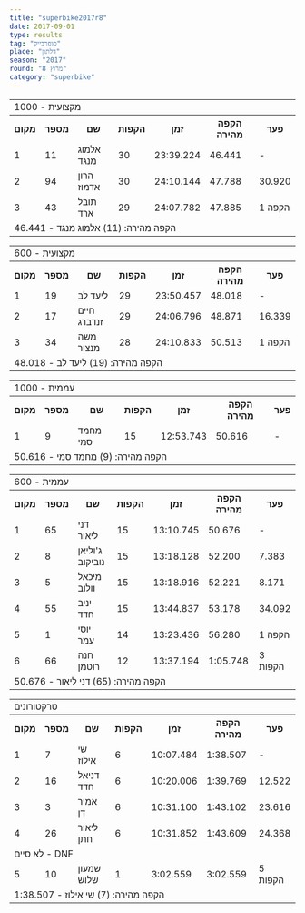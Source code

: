 ```yaml
---
title: "superbike2017r8"
date: 2017-09-01
type: results
tag: "סופרבייק"
place: "דלתון"
season: "2017"
round: "מרוץ 8"
category: "superbike"
---
```

<table class="line_color">
    <tr>
        <td colspan="99" class="title_font">מקצועית - 1000</td>
    </tr>
    <tr class="rnkh_bkcolor">
        <th class="rnkh_font">מקום</th>
        <th class="rnkh_font">מספר</th>
        <th class="rnkh_font">שם</th>
        <th class="rnkh_font">הקפות</th>
        <th class="rnkh_font">זמן</th>
        <th class="rnkh_font">הקפה מהירה</th>
        <th class="rnkh_font">פער</th>
    </tr>
    <tr class="rnk_bkcolor">
        <td class="rnk_font">1</td>
        <td class="rnk_font">11</td>
        <td class="rnk_font">אלמוג מנגד</td>
        <td class="rnk_font">30</td>
        <td class="rnk_font">23:39.224</td>
        <td class="rnk_font">46.441</td>
        <td class="rnk_font">-</td>
    </tr>
    <tr class="rnk_bkcolor">
        <td class="rnk_font">2</td>
        <td class="rnk_font">94</td>
        <td class="rnk_font">הרון אדמוז</td>
        <td class="rnk_font">30</td>
        <td class="rnk_font">24:10.144</td>
        <td class="rnk_font">47.788</td>
        <td class="rnk_font">30.920</td>
    </tr>
    <tr class="rnk_bkcolor">
        <td class="rnk_font">3</td>
        <td class="rnk_font">43</td>
        <td class="rnk_font">תובל ארד</td>
        <td class="rnk_font">29</td>
        <td class="rnk_font">24:07.782</td>
        <td class="rnk_font">47.885</td>
        <td class="rnk_font">1 הקפה</td>
    </tr>
    <tr>
        <td colspan="99" class="comment_font">הקפה מהירה: (11) אלמוג מנגד - 46.441</td>
    </tr>
</table>
<table class="line_color">
    <tr>
        <td colspan="99" class="title_font">מקצועית - 600</td>
    </tr>
    <tr class="rnkh_bkcolor">
        <th class="rnkh_font">מקום</th>
        <th class="rnkh_font">מספר</th>
        <th class="rnkh_font">שם</th>
        <th class="rnkh_font">הקפות</th>
        <th class="rnkh_font">זמן</th>
        <th class="rnkh_font">הקפה מהירה</th>
        <th class="rnkh_font">פער</th>
    </tr>
    <tr class="rnk_bkcolor">
        <td class="rnk_font">1</td>
        <td class="rnk_font">19</td>
        <td class="rnk_font">ליעד לב</td>
        <td class="rnk_font">29</td>
        <td class="rnk_font">23:50.457</td>
        <td class="rnk_font">48.018</td>
        <td class="rnk_font">-</td>
    </tr>
    <tr class="rnk_bkcolor">
        <td class="rnk_font">2</td>
        <td class="rnk_font">17</td>
        <td class="rnk_font">חיים זנדברג</td>
        <td class="rnk_font">29</td>
        <td class="rnk_font">24:06.796</td>
        <td class="rnk_font">48.871</td>
        <td class="rnk_font">16.339</td>
    </tr>
    <tr class="rnk_bkcolor">
        <td class="rnk_font">3</td>
        <td class="rnk_font">34</td>
        <td class="rnk_font">משה מנצור</td>
        <td class="rnk_font">28</td>
        <td class="rnk_font">24:10.833</td>
        <td class="rnk_font">50.513</td>
        <td class="rnk_font">1 הקפה</td>
    </tr>
    <tr>
        <td colspan="99" class="comment_font">הקפה מהירה: (19) ליעד לב - 48.018</td>
    </tr>
</table>
<table class="line_color">
    <tr>
        <td colspan="99" class="title_font">עממית - 1000</td>
    </tr>
    <tr class="rnkh_bkcolor">
        <th class="rnkh_font">מקום</th>
        <th class="rnkh_font">מספר</th>
        <th class="rnkh_font">שם</th>
        <th class="rnkh_font">הקפות</th>
        <th class="rnkh_font">זמן</th>
        <th class="rnkh_font">הקפה מהירה</th>
        <th class="rnkh_font">פער</th>
    </tr>
    <tr class="rnk_bkcolor">
        <td class="rnk_font">1</td>
        <td class="rnk_font">9</td>
        <td class="rnk_font">מחמד סמי</td>
        <td class="rnk_font">15</td>
        <td class="rnk_font">12:53.743</td>
        <td class="rnk_font">50.616</td>
        <td class="rnk_font">-</td>
    </tr>
    <tr>
        <td colspan="99" class="comment_font">הקפה מהירה: (9) מחמד סמי - 50.616</td>
    </tr>
</table>
<table class="line_color">
    <tr>
        <td colspan="99" class="title_font">עממית - 600</td>
    </tr>
    <tr class="rnkh_bkcolor">
        <th class="rnkh_font">מקום</th>
        <th class="rnkh_font">מספר</th>
        <th class="rnkh_font">שם</th>
        <th class="rnkh_font">הקפות</th>
        <th class="rnkh_font">זמן</th>
        <th class="rnkh_font">הקפה מהירה</th>
        <th class="rnkh_font">פער</th>
    </tr>
    <tr class="rnk_bkcolor">
        <td class="rnk_font">1</td>
        <td class="rnk_font">65</td>
        <td class="rnk_font">דני ליאור</td>
        <td class="rnk_font">15</td>
        <td class="rnk_font">13:10.745</td>
        <td class="rnk_font">50.676</td>
        <td class="rnk_font">-</td>
    </tr>
    <tr class="rnk_bkcolor">
        <td class="rnk_font">2</td>
        <td class="rnk_font">8</td>
        <td class="rnk_font">ג'וליאן נוביקוב</td>
        <td class="rnk_font">15</td>
        <td class="rnk_font">13:18.128</td>
        <td class="rnk_font">52.200</td>
        <td class="rnk_font">7.383</td>
    </tr>
    <tr class="rnk_bkcolor">
        <td class="rnk_font">3</td>
        <td class="rnk_font">5</td>
        <td class="rnk_font">מיכאל וולוב</td>
        <td class="rnk_font">15</td>
        <td class="rnk_font">13:18.916</td>
        <td class="rnk_font">52.221</td>
        <td class="rnk_font">8.171</td>
    </tr>
    <tr class="rnk_bkcolor">
        <td class="rnk_font">4</td>
        <td class="rnk_font">55</td>
        <td class="rnk_font">יניב חדד</td>
        <td class="rnk_font">15</td>
        <td class="rnk_font">13:44.837</td>
        <td class="rnk_font">53.178</td>
        <td class="rnk_font">34.092</td>
    </tr>
    <tr class="rnk_bkcolor">
        <td class="rnk_font">5</td>
        <td class="rnk_font">1</td>
        <td class="rnk_font">יוסי עמר</td>
        <td class="rnk_font">14</td>
        <td class="rnk_font">13:23.436</td>
        <td class="rnk_font">56.280</td>
        <td class="rnk_font">1 הקפה</td>
    </tr>
    <tr class="rnk_bkcolor">
        <td class="rnk_font">6</td>
        <td class="rnk_font">66</td>
        <td class="rnk_font">חנה רוטמן</td>
        <td class="rnk_font">12</td>
        <td class="rnk_font">13:37.194</td>
        <td class="rnk_font">1:05.748</td>
        <td class="rnk_font">3 הקפות</td>
    </tr>
    <tr>
        <td colspan="99" class="comment_font">הקפה מהירה: (65) דני ליאור - 50.676</td>
    </tr>
</table>
<table class="line_color">
    <tr>
        <td colspan="99" class="title_font">טרקטורונים</td>
    </tr>
    <tr class="rnkh_bkcolor">
        <th class="rnkh_font">מקום</th>
        <th class="rnkh_font">מספר</th>
        <th class="rnkh_font">שם</th>
        <th class="rnkh_font">הקפות</th>
        <th class="rnkh_font">זמן</th>
        <th class="rnkh_font">הקפה מהירה</th>
        <th class="rnkh_font">פער</th>
    </tr>
    <tr class="rnk_bkcolor">
        <td class="rnk_font">1</td>
        <td class="rnk_font">7</td>
        <td class="rnk_font">שי אילוז</td>
        <td class="rnk_font">6</td>
        <td class="rnk_font">10:07.484</td>
        <td class="rnk_font">1:38.507</td>
        <td class="rnk_font">-</td>
    </tr>
    <tr class="rnk_bkcolor">
        <td class="rnk_font">2</td>
        <td class="rnk_font">16</td>
        <td class="rnk_font">דניאל חדד</td>
        <td class="rnk_font">6</td>
        <td class="rnk_font">10:20.006</td>
        <td class="rnk_font">1:39.769</td>
        <td class="rnk_font">12.522</td>
    </tr>
    <tr class="rnk_bkcolor">
        <td class="rnk_font">3</td>
        <td class="rnk_font">3</td>
        <td class="rnk_font">אמיר דן</td>
        <td class="rnk_font">6</td>
        <td class="rnk_font">10:31.100</td>
        <td class="rnk_font">1:43.102</td>
        <td class="rnk_font">23.616</td>
    </tr>
    <tr class="rnk_bkcolor">
        <td class="rnk_font">4</td>
        <td class="rnk_font">26</td>
        <td class="rnk_font">ליאור חתן</td>
        <td class="rnk_font">6</td>
        <td class="rnk_font">10:31.852</td>
        <td class="rnk_font">1:43.609</td>
        <td class="rnk_font">24.368</td>
    </tr>
    <tr>
        <td colspan="99" class="subtitle_font">לא סיים - DNF</td>
    </tr>
    <tr class="rnk_bkcolor">
        <td class="rnk_font">5</td>
        <td class="rnk_font">10</td>
        <td class="rnk_font">שמעון שלוש</td>
        <td class="rnk_font">1</td>
        <td class="rnk_font">3:02.559</td>
        <td class="rnk_font">3:02.559</td>
        <td class="rnk_font">5 הקפות</td>
    </tr>
    <tr>
        <td colspan="99" class="comment_font">הקפה מהירה: (7) שי אילוז - 1:38.507</td>
    </tr>
</table>

